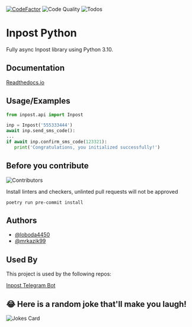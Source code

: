 [![CodeFactor](https://www.codefactor.io/repository/github/ifossa/inpost-python/badge)](https://www.codefactor.io/repository/github/ifossa/inpost-python)
![Code Quality](https://github.com/ifossa/inpost-python/actions/workflows/lint.yml/badge.svg?barnch=main)
![Todos](https://github.com/ifossa/inpost-python/actions/workflows/todos.yml/badge.svg?barnch=main)

# Inpost Python

Fully async Inpost library using Python 3.10.


## Documentation

[Readthedocs.io](https://inpost-python.readthedocs.io/en/latest/)


## Usage/Examples


```python
from inpost.api import Inpost

inp = Inpost('555333444')
await inp.send_sms_code():
...
if await inp.confirm_sms_code(123321):
   print('Congratulations, you initialized successfully!')
```

## Before you contribute

![Contributors](https://contrib.rocks/image?repo=ifossa/inpost-python)

Install linters and checkers, unlinted pull requests will not be approved
```commandline
poetry run pre-commit install
```

## Authors

- [@loboda4450](https://www.github.com/loboda4450)
- [@mrkazik99](https://www.github.com/mrkazik99)


## Used By

This project is used by the following repos:

[Inpost Telegram Bot](https://github.com/loboda4450/inpost-telegram-bot)



## 😂 Here is a random joke that'll make you laugh!
![Jokes Card](https://readme-jokes.vercel.app/api)